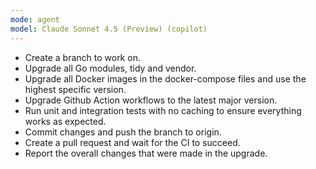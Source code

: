 ```yaml
---
mode: agent
model: Claude Sonnet 4.5 (Preview) (copilot)
---
```


- Create a branch to work on.
- Upgrade all Go modules, tidy and vendor.
- Upgrade all Docker images in the docker-compose files and use the highest specific version. 
- Upgrade Github Action workflows to the latest major version.
- Run unit and integration tests with no caching to ensure everything works as expected.
- Commit changes and push the branch to origin.
- Create a pull request and wait for the CI to succeed.
- Report the overall changes that were made in the upgrade.